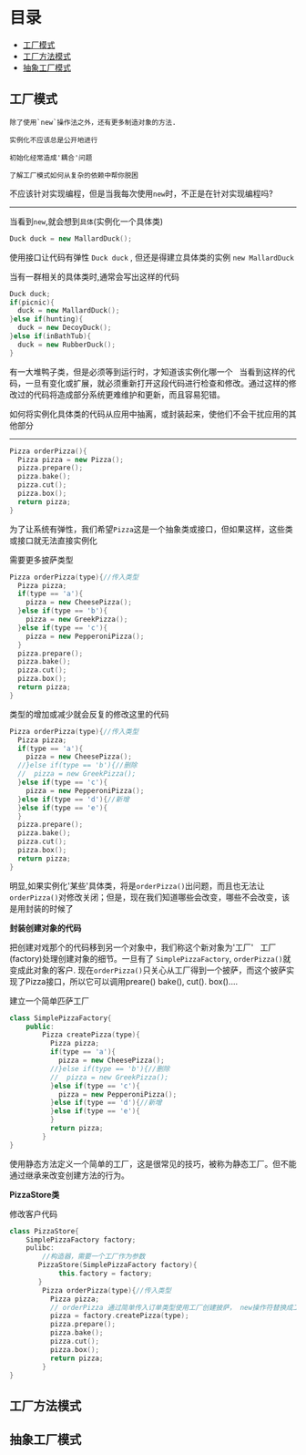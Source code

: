 # 目录

* [工厂模式](#工厂模式)
* [工厂方法模式](#工厂方法模式)
* [抽象工厂模式](#抽象工厂模式)


## 工厂模式

    除了使用`new`操作法之外，还有更多制造对象的方法. 

    实例化不应该总是公开地进行

    初始化经常造成'耦合'问题

    了解工厂模式如何从复杂的依赖中帮你脱困

不应该针对实现编程，但是当我每次使用`new`时，不正是在针对实现编程吗?
****
当看到`new`,就会想到`具体`(实例化一个具体类)
```c++
Duck duck = new MallardDuck();
```
使用接口让代码有弹性 `Duck duck` , 但还是得建立具体类的实例 `new MallardDuck`

当有一群相关的具体类时,通常会写出这样的代码
```c++
Duck duck;
if(picnic){
  duck = new MallardDuck();
}else if(hunting){
  duck = new DecoyDuck();
}else if(inBathTub){
  duck = new RubberDuck();
}
```
有一大堆鸭子类，但是必须等到运行时，才知道该实例化哪一个  
当看到这样的代码，一旦有变化或扩展，就必须重新打开这段代码进行检查和修改。通过这样的修改过的代码将造成部分系统更难维护和更新，而且容易犯错。

如何将实例化具体类的代码从应用中抽离，或封装起来，使他们不会干扰应用的其他部分
****
```c++
Pizza orderPizza(){
  Pizza pizza = new Pizza();
  pizza.prepare();
  pizza.bake();
  pizza.cut();
  pizza.box();
  return pizza;
}
```
为了让系统有弹性，我们希望`Pizza`这是一个抽象类或接口，但如果这样，这些类或接口就无法直接实例化

需要更多披萨类型
```c++
Pizza orderPizza(type){//传入类型
  Pizza pizza;
  if(type == 'a'){
    pizza = new CheesePizza();
  }else if(type == 'b'){
    pizza = new GreekPizza();
  }else if(type == 'c'){
    pizza = new PepperoniPizza();
  }
  pizza.prepare();
  pizza.bake();
  pizza.cut();
  pizza.box();
  return pizza;
}
```
类型的增加或减少就会反复的修改这里的代码
```c++
Pizza orderPizza(type){//传入类型
  Pizza pizza;
  if(type == 'a'){
    pizza = new CheesePizza();
  //}else if(type == 'b'){//删除
  //  pizza = new GreekPizza();
  }else if(type == 'c'){
    pizza = new PepperoniPizza();
  }else if(type == 'd'){//新增
  }else if(type == 'e'){
  }
  pizza.prepare();
  pizza.bake();
  pizza.cut();
  pizza.box();
  return pizza;
}
```
明显,如果实例化'某些'具体类，将是`orderPizza()`出问题，而且也无法让`orderPizza()`对修改关闭；但是，现在我们知道哪些会改变，哪些不会改变，该是用封装的时候了  

**封装创建对象的代码**  

把创建对戏那个的代码移到另一个对象中，我们称这个新对象为'工厂'  
工厂(factory)处理创建对象的细节。一旦有了 `SimplePizzaFactory`, `orderPizza()`就变成此对象的客户. 现在`orderPizza()`只关心从工厂得到一个披萨，而这个披萨实现了Pizza接口，所以它可以调用preare() bake(), cut(). box()....

建立一个简单匹萨工厂

```c++
class SimplePizzaFactory{
    public:
        Pizza createPizza(type){
          Pizza pizza;
          if(type == 'a'){
            pizza = new CheesePizza();
          //}else if(type == 'b'){//删除
          //  pizza = new GreekPizza();
          }else if(type == 'c'){
            pizza = new PepperoniPizza();
          }else if(type == 'd'){//新增
          }else if(type == 'e'){
          }
          return pizza;
        }
}
```
使用静态方法定义一个简单的工厂，这是很常见的技巧，被称为静态工厂。但不能通过继承来改变创建方法的行为。

**PizzaStore类**

修改客户代码
```c++
class PizzaStore{
    SimplePizzaFactory factory;
    pulibc:
        //构造器，需要一个工厂作为参数
       PizzaStore(SimplePizzaFactory factory){
            this.factory = factory;
       }
        Pizza orderPizza(type){//传入类型
          Pizza pizza;
          // orderPizza 通过简单传入订单类型使用工厂创建披萨， new操作符替换成工厂对象的创建方法，这里不再使用具体实例化
          pizza = factory.createPizza(type);
          pizza.prepare();
          pizza.bake();
          pizza.cut();
          pizza.box();
          return pizza;
        }
}
```


## 工厂方法模式


## 抽象工厂模式
